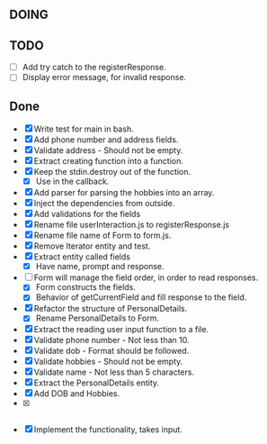 ## DOING


## TODO

  - [ ] Add try catch to the registerResponse.
  - [ ] Display error message, for invalid response.

## Done

- [x] Write test for main in bash.
- [x] Add phone number and address fields.
- [x] Validate address - Should not be empty.
- [x] Extract creating function into a function.
- [x] Keep the stdin.destroy out of the function.
  - [x] Use in the callback.
- [x] Add parser for parsing the hobbies into an array.
- [x] Inject the dependencies from outside.
- [x] Add validations for the fields
- [x] Rename file userInteraction.js to registerResponse.js
- [x] Rename file name of Form to form.js.
- [x] Remove Iterator entity and test.
- [x] Extract entity called fields
  - [x] Have name, prompt and response.
- [ ] Form will manage the field order, in order to  read responses.
  - [x] Form constructs the fields.
  - [x] Behavior of getCurrentField and fill response to the field.
- [x] Refactor the structure of PersonalDetails.
  - [x] Rename PersonalDetails to Form.
- [x] Extract the reading user input function to a file.
- [x] Validate phone number - Not less than 10.
- [x] Validate dob - Format should be followed.
- [x] Validate hobbies - Should not be empty.
- [x] Validate name - Not less than 5 characters.
- [x] Extract the PersonalDetails entity.
- [x] Add DOB and Hobbies.
- [x] ~~~Hard code values as input.~~~
- [x] Implement the functionality, takes input.